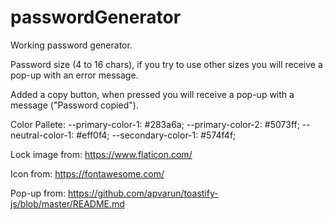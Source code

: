 ﻿# passwordGenerator

Working password generator.

Password size (4 to 16 chars), if you try to use other sizes you will receive a pop-up with an error message.

Added a copy button, when pressed you will receive a pop-up with a message ("Password copied").

Color Pallete:
--primary-color-1: #283a6a;
--primary-color-2: #5073ff;
--neutral-color-1: #eff0f4;
--secondary-color-1: #574f4f;

Lock image from:
https://www.flaticon.com/

Icon from:
https://fontawesome.com/

Pop-up from: 
https://github.com/apvarun/toastify-js/blob/master/README.md
